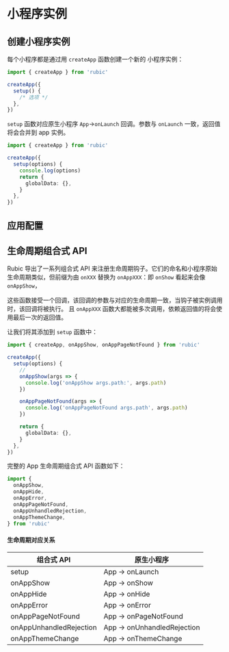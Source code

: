 # 小程序实例

## 创建小程序实例

每个小程序都是通过用 `createApp` 函数创建一个新的 小程序实例：

```ts
import { createApp } from 'rubic'

createApp({
  setup() {
    /* 选项 */
  },
})
```

`setup` 函数对应原生小程序 `App`->`onLaunch` 回调。参数与 `onLaunch` 一致，返回值将会合并到 app 实例。

```ts
import { createApp } from 'rubic'

createApp({
  setup(options) {
    console.log(options)
    return {
      globalData: {},
    }
  },
})
```

## 应用配置

## 生命周期组合式 API

Rubic 导出了一系列组合式 API 来注册生命周期钩子。它们的命名和小程序原始生命周期类似，但前缀为由 `onXXX` 替换为 `onAppXXX`：即 `onShow` 看起来会像 `onAppShow`，

这些函数接受一个回调，该回调的参数与对应的生命周期一致，当钩子被实例调用时，该回调将被执行。
且 `onAppXXX` 函数大都能被多次调用，依赖返回值的将会使用最后一次的返回值。

让我们将其添加到 `setup` 函数中：

```ts
import { createApp, onAppShow, onAppPageNotFound } from 'rubic'

createApp({
  setup(options) {
    //
    onAppShow(args => {
      console.log('onAppShow args.path:', args.path)
    })

    onAppPageNotFound(args => {
      console.log('onAppPageNotFound args.path', args.path)
    })

    return {
      globalData: {},
    }
  },
})
```

完整的 App 生命周期组合式 API 函数如下：

```ts
import {
  onAppShow,
  onAppHide,
  onAppError,
  onAppPageNotFound,
  onAppUnhandledRejection,
  onAppThemeChange,
} from 'rubic'
```

#### 生命周期对应关系

| 组合式 API              | 原生小程序                  |
| ----------------------- | --------------------------- |
| setup                   | App -> onLaunch             |
| onAppShow               | App -> onShow               |
| onAppHide               | App -> onHide               |
| onAppError              | App -> onError              |
| onAppPageNotFound       | App -> onPageNotFound       |
| onAppUnhandledRejection | App -> onUnhandledRejection |
| onAppThemeChange        | App -> onThemeChange        |
